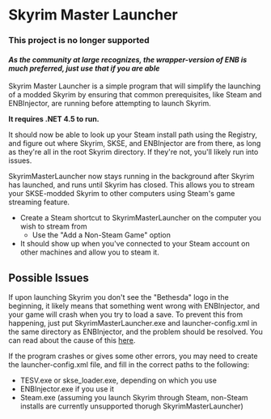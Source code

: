 Skyrim Master Launcher
======================

### **This project is no longer supported**
#### *As the community at large recognizes, the wrapper-version of ENB is much preferred, just use that if you are able*


Skyrim Master Launcher is a simple program that will simplify the launching of a modded Skyrim by ensuring that common prerequisites, like Steam and ENBInjector, are running before attempting to launch Skyrim.

**It requires .NET 4.5 to run.**

It should now be able to look up your Steam install path using the Registry, and figure out where Skyrim, SKSE, and ENBInjector are from there, as long as they're all in the root Skyrim directory.  If they're not, you'll likely run into issues.

SkyrimMasterLauncher now stays running in the background after Skyrim has launched, and runs until Skyrim has closed.  This allows you to stream your SKSE-modded Skyrim to other computers using Steam's game streaming feature.
- Create a Steam shortcut to SkyrimMasterLauncher on the computer you wish to stream from
  - Use the "Add a Non-Steam Game" option
- It should show up when you've connected to your Steam account on other machines and allow you to steam it.

Possible Issues
---------------

If upon launching Skyrim you don't see the "Bethesda" logo in the
beginning, it likely means that something went wrong with
ENBInjector, and your game will crash when you try to load a save.
To prevent this from happening, just put SkyrimMasterLauncher.exe
and launcher-config.xml in the same directory as ENBInjector, and
the problem should be resolved.  You can read about the cause of
this [here](https://github.com/bsinky/SkyrimMasterLauncher/wiki/ENBInjector-Issues).

If the program crashes or gives some other errors, you may need to create the launcher-config.xml file, and fill in the correct paths to the following:
- TESV.exe or skse_loader.exe, depending on which you use
- ENBInjector.exe if you use it
- Steam.exe (assuming you launch Skyrim through Steam, non-Steam installs are currently unsupported thorugh SkyrimMasterLauncher)
